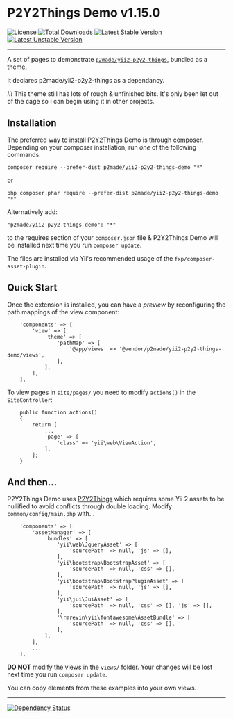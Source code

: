 P2Y2Things Demo v1.15.0
==========

[![License](https://poser.pugx.org/p2made/yii2-p2y2-things-demo/license)](https://packagist.org/packages/p2made/yii2-p2y2-things-demo)
[![Total Downloads](https://poser.pugx.org/p2made/yii2-p2y2-things-demo/downloads)](https://packagist.org/packages/p2made/yii2-p2y2-things-demo)
[![Latest Stable Version](https://poser.pugx.org/p2made/yii2-p2y2-things-demo/v/stable)](https://packagist.org/packages/p2made/yii2-p2y2-things-demo)
[![Latest Unstable Version](https://poser.pugx.org/p2made/yii2-p2y2-things-demo/v/unstable)](https://packagist.org/packages/p2made/yii2-p2y2-things-demo)

---

A set of pages to demonstrate [`p2made/yii2-p2y2-things`](https://github.com/p2made/yii2-p2y2-things), bundled as a theme.

It declares p2made/yii2-p2y2-things as a dependancy.

*!!!* This theme still has lots of rough & unfinished bits. It's only been let out of the cage so I can begin using it in other projects.

Installation
------------

The preferred way to install P2Y2Things Demo is through [composer](http://getcomposer.org/download/).
Depending on your composer installation, run *one* of the following commands:

```
composer require --prefer-dist p2made/yii2-p2y2-things-demo "*"
```

or

```
php composer.phar require --prefer-dist p2made/yii2-p2y2-things-demo "*"
```

Alternatively add:

```
"p2made/yii2-p2y2-things-demo": "*"
```

to the requires section of your `composer.json` file & P2Y2Things Demo will be installed next time you run `composer update`.

The files are installed via Yii's recommended usage of the `fxp/composer-asset-plugin`.

Quick Start
-----------

Once the extension is installed, you can have a *preview* by reconfiguring the path mappings of the view component:

```
	'components' => [
		'view' => [
			'theme' => [
				'pathMap' => [
					'@app/views' => '@vendor/p2made/yii2-p2y2-things-demo/views',
				],
			],
		],
	],
```

To view pages in `site/pages/` you need to modify `actions()` in the `SiteController`:

```
	public function actions()
	{
		return [
			...
			'page' => [
				'class' => 'yii\web\ViewAction',
			],
		];
	}
```

And then...
-----------

P2Y2Things Demo uses [P2Y2Things](https://github.com/p2made/yii2-p2y2-things) which requires some Yii 2 assets to be nullified to avoid conflicts through double loading. Modify `common/config/main.php` with...

```
	'components' => [
		'assetManager' => [
			'bundles' => [
				'yii\web\JqueryAsset' => [
					'sourcePath' => null, 'js' => [],
				],
				'yii\bootstrap\BootstrapAsset' => [
					'sourcePath' => null, 'css' => [],
				],
				'yii\bootstrap\BootstrapPluginAsset' => [
					'sourcePath' => null, 'js' => [],
				],
				'yii\jui\JuiAsset' => [
					'sourcePath' => null, 'css' => [], 'js' => [],
				],
				'\rmrevin\yii\fontawesome\AssetBundle' => [
					'sourcePath' => null, 'css' => [],
				],
			],
		],
		...
	],
```

**DO NOT** modify the views in the  `views/` folder. Your changes will be lost next time you run `composer update`.

You can copy elements from these examples into your own views.

---
[![Dependency Status](https://www.versioneye.com/user/projects/56e14929df573d0048dafebb/badge.svg?style=flat)](https://www.versioneye.com/user/projects/56e14929df573d0048dafebb)
